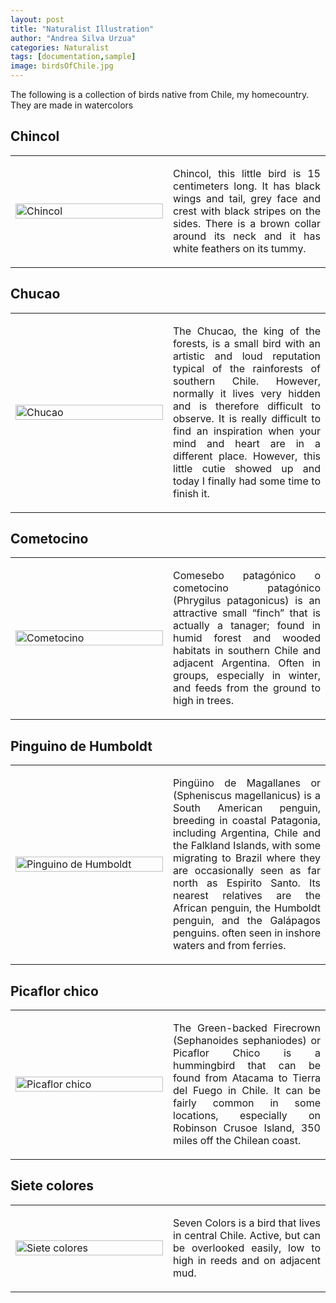 ```yaml
---
layout: post
title: "Naturalist Illustration"
author: "Andrea Silva Urzua"
categories: Naturalist
tags: [documentation,sample]
image: birdsOfChile.jpg
---
```


The following is a collection of birds native from Chile, my homecountry. They are made in watercolors

## Chincol
<table border="0" style="width:100%">
<tr>
    <td style="width:50%">
        <img border="0" alt="Chincol" src="https://andreasilvau.github.io/assets/img/chincol1.jpg" style="width:100%">
    </td>
    <td style="width:50%">
        <p align="justify">
Chincol, this little bird is 15 centimeters long. It has black wings and tail, grey face and crest with black stripes on the sides. There is a brown collar around its neck and it has white feathers on its tummy.
        </p>
    </td>
</tr>
</table>

## Chucao
<table border="0" style="width:100%">
<tr>
    <td style="width:50%">
        <img border="0" alt="Chucao" src="https://andreasilvau.github.io/assets/img/chucaorgb.jpg" style="width:100%">
    </td>
    <td style="width:50%">
        <p align="justify">
The Chucao,  the king of the forests, is a small bird with an artistic and loud reputation typical of the rainforests of southern Chile. However, normally it lives very hidden and is therefore difficult to observe. It is really difficult to find an inspiration when your mind and heart are in a different place. However, this little cutie showed up and today I finally had some time to finish it.
        </p>
    </td>
</tr>
</table>

## Cometocino
<table border="0" style="width:100%">
<tr>
    <td style="width:50%">
        <img border="0" alt="Cometocino" src="https://andreasilvau.github.io/assets/img/cometocino.jpg" style="width:100%">
    </td>
    <td style="width:50%">
        <p align="justify">
Comesebo patagónico​ o cometocino patagónico​ (Phrygilus patagonicus) is an attractive small “finch” that is actually a tanager; found in humid forest and wooded habitats in southern Chile and adjacent Argentina. Often in groups, especially in winter, and feeds from the ground to high in trees.
        </p>
    </td>
</tr>
</table>

## Pinguino de Humboldt
<table border="0" style="width:100%">
<tr>
    <td style="width:50%">
        <img border="0" alt="Pinguino de Humboldt" src="https://andreasilvau.github.io/assets/img/humboldt.png" style="width:100%">
    </td>
    <td style="width:50%">
        <p align="justify">
Pingüino de Magallanes or (Spheniscus magellanicus) is a South American penguin, breeding in coastal Patagonia, including Argentina, Chile and the Falkland Islands, with some migrating to Brazil where they are occasionally seen as far north as Espirito Santo. Its nearest relatives are the African penguin, the Humboldt penguin, and the Galápagos penguins. often seen in inshore waters and from ferries.
        </p>
    </td>
</tr>
</table>

## Picaflor chico
<table border="0" style="width:100%">
<tr>
    <td style="width:50%">
        <img border="0" alt="Picaflor chico" src="https://andreasilvau.github.io/assets/img/picaflor.jpg" style="width:100%">
    </td>
    <td style="width:50%">
        <p align="justify">
The Green-backed Firecrown (Sephanoides sephaniodes) or Picaflor Chico is a hummingbird that can be found from Atacama to Tierra del Fuego in Chile. It can be fairly common in some locations, especially on Robinson Crusoe Island, 350 miles off the Chilean coast.
        </p>
    </td>
</tr>
</table>

## Siete colores
<table border="0" style="width:100%">
<tr>
    <td style="width:50%">
        <img border="0" alt="Siete colores" src="https://andreasilvau.github.io/assets/img/seven_colors.png" style="width:100%">
    </td>
    <td style="width:50%">
        <p align="justify">
Seven Colors is a bird that lives in central Chile. Active, but can be overlooked easily, low to high in reeds and on adjacent mud.
        </p>
    </td>
</tr>
</table>
